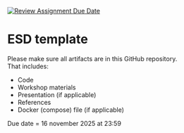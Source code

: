 [![Review Assignment Due Date](https://classroom.github.com/assets/deadline-readme-button-22041afd0340ce965d47ae6ef1cefeee28c7c493a6346c4f15d667ab976d596c.svg)](https://classroom.github.com/a/t1er-CAW)
# ESD template

Please make sure all artifacts are in this GitHub repository.  
That includes:

- Code
- Workshop materials
- Presentation (if applicable)
- References
- Docker (compose) file (if applicable)

Due date = 16 november 2025 at 23:59
